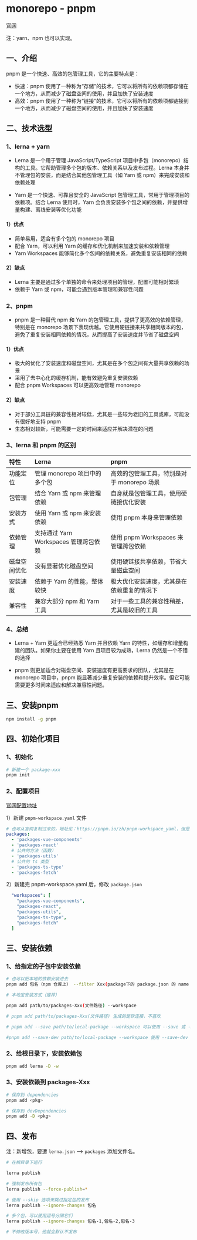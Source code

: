 # monorepo - pnpm

[官网](https://pnpm.io/zh/)

注：yarn、npm 也可以实现。

## 一、介绍

pnpm 是一个快速、高效的包管理工具，它的主要特点是：

- 快速：pnpm 使用了一种称为“存储”的技术，它可以将所有的依赖项都存储在一个地方，从而减少了磁盘空间的使用，并且加快了安装速度
- 高效：pnpm 使用了一种称为“链接”的技术，它可以将所有的依赖项都链接到一个地方，从而减少了磁盘空间的使用，并且加快了安装速度

## 二、技术选型

### 1、lerna + yarn

- Lerna 是一个用于管理 JavaScript/TypeScript 项目中多包（monorepo）结构的工具。它帮助管理多个包的版本、依赖关系以及发布过程。Lerna 本身并不管理包的安装，而是结合其他包管理工具（如 Yarn 或 npm）来完成安装和依赖处理

- Yarn 是一个快速、可靠且安全的 JavaScript 包管理工具，常用于管理项目的依赖项。结合 Lerna 使用时，Yarn 会负责安装多个包之间的依赖，并提供增量构建、离线安装等优化功能

#### 1）优点

- 简单易用，适合有多个包的 monorepo 项目
- 配合 Yarn，可以利用 Yarn 的缓存和优化机制来加速安装和依赖管理
- Yarn Workspaces 能够简化多个包间的依赖关系，避免重复安装相同的依赖

#### 2）缺点

- Lerna 主要是通过多个单独的命令来处理项目的管理，配置可能相对繁琐
- 依赖于 Yarn 或 npm，可能会遇到版本管理和兼容性问题

### 2、pnpm

- pnpm 是一种替代 npm 和 Yarn 的包管理工具，提供了更高效的依赖管理，特别是在 monorepo 场景下表现优越。它使用硬链接来共享相同版本的包，避免了重复安装相同依赖的情况，从而提高了安装速度并节省了磁盘空间

#### 1）优点

- 极大的优化了安装速度和磁盘空间，尤其是在多个包之间有大量共享依赖的场景
- 采用了去中心化的缓存机制，能有效避免重复安装依赖
- 配合 pnpm Workspaces 可以更高效地管理 monorepo

#### 2）缺点

- 对于部分工具链的兼容性相对较低，尤其是一些较为老旧的工具或库，可能没有很好地支持 pnpm
- 生态相对较新，可能需要一定的时间来适应并解决潜在的问题

### 3、lerna 和 pnpm 的区别

| 特性 | Lerna | pnpm |
| :---- | :---- | :---- |
| 功能定位 | 管理 monorepo 项目中的多个包 | 高效的包管理工具，特别是对于 monorepo 场景 |
| 包管理 | 结合 Yarn 或 npm 来管理依赖 | 自身就是包管理工具，使用硬链接优化安装 |
| 安装方式 | 使用 Yarn 或 npm 来安装依赖 | 使用 pnpm 本身来管理依赖 |
| 依赖管理 | 支持通过 Yarn Workspaces 管理跨包依赖 | 使用 pnpm Workspaces 来管理跨包依赖 |
| 磁盘空间优化 | 没有显著优化磁盘空间 | 使用硬链接共享依赖，节省大量磁盘空间 |
| 安装速度 | 依赖于 Yarn 的性能，整体较快 | 极大优化安装速度，尤其是在依赖重复的情况下 |
| 兼容性 | 兼容大部分 npm 和 Yarn 工具 | 对于一些工具的兼容性稍差，尤其是较旧的工具 |

### 4、总结

- Lerna + Yarn 更适合已经熟悉 Yarn 并且依赖 Yarn 的特性，如缓存和增量构建的团队。如果你主要在使用 Yarn 且项目较为成熟，Lerna 仍然是一个不错的选择

- pnpm 则更加适合对磁盘空间、安装速度有更高要求的团队，尤其是在 monorepo 项目中，pnpm 能显著减少重复安装的依赖和提升效率。但它可能需要更多时间来适应和解决兼容性问题。

## 三、安装pnpm

```bash
npm install -g pnpm
```

## 四、初始化项目

### 1、初始化

```bash
# 新建一个 package-xxx
pnpm init
```

### 2、配置项目

[官网配置地址](https://pnpm.io/zh/pnpm-workspace_yaml)

1）新建 `pnpm-workspace.yaml` 文件

```yaml
# 也可从官网复制过来的，地址见：https://pnpm.io/zh/pnpm-workspace_yaml，但是 我习惯把组件写到 packages 下 
packages:
  - 'packages-vue-components'
  - 'packages-react'
  # 公共的方法（函数）
  - 'packages-utils'
  # 公共的 ts 类型
  - 'packages-ts-type'
  - 'packages-fetch'
```

2）新建完 pnpm-workspace.yaml 后，修改 `package.json`

```yaml
  "workspaces": [
    "packages-vue-components",
    "packages-react",
    "packages-utils",
    "packages-ts-type",
    "packages-fetch"
  ]
```

## 三、安装依赖

### 1、给指定的子包中安装依赖

```bash
# 也可以把本地的依赖安装进去
pnpm add 包名（npm 仓库上） --filter Xxx(package下的 package.json 的 name 字段)

# 本地宝安装方式（推荐）

pnpm add path/to/packages-Xxx(文件路径) --workspace

# pnpm add path/to/packages-Xxx(文件路径) 生成的是软连接，不喜欢

# pnpm add --save path/to/local-package --workspace 可以使用 --save 或 -S 选项将包添加到 dependencies

#pnpm add --save-dev path/to/local-package --workspace 使用 --save-dev 或 -D 将其添加到 devDependencies
```

### 2、给根目录下，安装依赖包

```bash
pnpm add lerna -D -w
```

### 3、安装依赖到 packages-Xxx

```bash
# 保存到 dependencies
pnpm add <pkg>

# 保存到 devDependencies
pnpm add -D <pkg>
```

## 四、发布

注：新增包，要遭 `lerna.json` ——> `packages` 添加文件名。

```bash
# 在根目录下运行

lerna publish

# 强制发布所有包
lerna publish --force-publish=*

# 使用 --skip 选项来跳过指定包的发布 
lerna publish --ignore-changes 包名

# 多个包，可以使用逗号分隔它们
lerna publish --ignore-changes 包名-1,包名-2,包名-3

# 不修改版本号，他就会默认不发布
```
